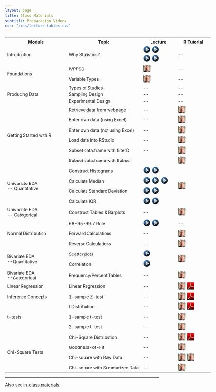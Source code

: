 ```yaml
---
layout: page
title: Class Materials
subtitle: Preparation Videos
css: "/css/lecture-tables.css"
---
```


<table class="tg" style="width:750px;">
  <tr>
    <th class="tg-hdrrow" style="width:30%;">Module</th>
    <th class="tg-hdrrow" style="width:36%;">Topic</th>
    <th class="tg-hdrrow" style="width:17%;">Lecture</th>
    <th class="tg-hdrrow" style="width:17%;">R Tutorial</th>
  </tr>
  
  <tr>
    <td class="tg-leftcol">Introduction</td>
    <td class="tg-leftcol2">Why Statistics?</td>
    <td class="tg-cell"><a href="https://www.youtube.com/v/yxXsPc0bphQ?version=3&autoplay=1" target="_blank"><img src="../../img/videolink.png" alt="YouTube"></a> <a href="https://www.youtube.com/v/5YsiVJFSwGo?version=3&start=35&autoplay=1" target="_blank"><img src="../../img/videolink.png" alt="YouTube"></a> <br> <a href="https://www.youtube.com/v/yl_yuxHFIXc?version=3&start=18&end=333&autoplay=1" target="_blank"><img src="../../img/videolink.png" alt="YouTube"></a> <a href="https://www.youtube.com/v/wV0Ks7aS7YI?version=3&autoplay=1" target="_blank"><img src="../../img/videolink.png" alt="YouTube"></a> </td>
    <td class="tg-cell"> -- </td>
  </tr>
  
  <tr>
    <td class="tg-leftcol" rowspan="2">Foundations</td>
    <td class="tg-leftcol2">IVPPSS</td>
    <td class="tg-cell"><a href="https://vimeo.com/user45324800/ncstats-ivppss" target="_blank"><img src="../../img/dhovid.png" alt="Ogle Lecture"></a></td>
    <td class="tg-cell"> -- </td>
  </tr><tr>
    <td class="tg-leftcol2">Variable Types</td>
    <td class="tg-cell"><a href="https://vimeo.com/user45324800/ncstats-vartypes" target="_blank"><img src="../../img/dhovid.png" alt="Ogle Lecture"></a></td>
    <td class="tg-cell"> -- </td>
  </tr>
  
  <tr>
    <td class="tg-leftcol" rowspan="3">Producing Data</td>
    <td class="tg-leftcol2">Types of Studies</td>
    <td class="tg-cell"> -- </td>
    <td class="tg-cell"> -- </td>
  </tr><tr>
    <td class="tg-leftcol2">Sampling Design</td>
    <td class="tg-cell"> -- </td>
    <td class="tg-cell"> -- </td>
  </tr><tr>
    <td class="tg-leftcol2">Experimental Design</td>
    <td class="tg-cell"> -- </td>
    <td class="tg-cell"> -- </td>
  </tr>
  
  <tr>
    <td class="tg-leftcol" rowspan="6">Getting Started with R</td>
    <td class="tg-leftcol2">Retrieve data from webpage</td>
    <td class="tg-cell"> -- </td>
    <td class="tg-cell"><a href="https://vimeo.com/user45324800/ncstats-preparedatawebpage" target="_blank"><img src="../../img/dhovid.png" alt="R Tutorial"></a></td>
  </tr><tr>
    <td class="tg-leftcol2">Enter own data (using Excel)</td>
    <td class="tg-cell"> -- </td>
    <td class="tg-cell"><a href="https://vimeo.com/user45324800/ncstats-preparedataexcel" target="_blank"><img src="../../img/dhovid.png" alt="R Tutorial"></a></td>
  </tr><tr>
    <td class="tg-leftcol2">Enter own data (not using Excel)</td>
    <td class="tg-cell"> -- </td>
    <td class="tg-cell"><a href="https://vimeo.com/user45324800/ncstats-preparedatatextfile" target="_blank"><img src="../../img/dhovid.png" alt="R Tutorial"></a></td>
  </tr><tr>
    <td class="tg-leftcol2">Load data into RStudio</td>
    <td class="tg-cell"> -- </td>
    <td class="tg-cell"><a href="https://vimeo.com/user45324800/ncstats-loadcsvrstudio" target="_blank"><img src="../../img/dhovid.png" alt="R Tutorial"></a></td>
  </tr><tr>
    <td class="tg-leftcol2">Subset data.frame with filterD</td>
    <td class="tg-cell"> -- </td>
    <td class="tg-cell"><a href="https://vimeo.com/user45324800/filterd" target="_blank"><img src="../../img/dhovid.png" alt="R Tutorial"></a></td>
  </tr><tr>
    <td class="tg-leftcol2">Subset data.frame with Subset</td>
    <td class="tg-cell"> -- </td>
    <td class="tg-cell"><a href="http://www.screenr.com/z27N"><img src="../../img/dhovid.png" alt="R Tutorial"></a></td>
  </tr>
  
  <tr>
    <td class="tg-leftcol" rowspan="4">Univariate EDA<br>-- Quantitative</td>
    <td class="tg-leftcol2">Construct Histograms</td>
    <td class="tg-cell"><a href="https://www.youtube.com/v/sC7gjg9g3JU?version=3&autoplay=1" target="_blank"><img src="../../img/videolink.png" alt="YouTube"></a> <a href="https://www.youtube.com/v/H9ITfdaX2ZQ?version=3&autoplay=1" target="_blank"><img src="../../img/videolink.png" alt="YouTube"></a></td>
    <td class="tg-cell" rowspan="4"><a href="https://vimeo.com/user45324800/ncstats-uedaq" target="_blank"><img src="../../img/dhovid.png" alt="R Tutorial"></a></td>
  </tr><tr>
    <td class="tg-leftcol2">Calculate Median</td>
    <td class="tg-cell"><a href="https://www.youtube.com/v/0SYsi38XucI?version=3&autoplay=1" target="_blank"><img src="../../img/videolink.png" alt="YouTube"></a> <a href="https://www.youtube.com/v/hTYTaOaQUcw?version=3&autoplay=1" target="_blank"><img src="../../img/videolink.png" alt="YouTube"></a> <a href="https://www.youtube.com/v/9a8M_KfclBE?version=3&autoplay=1" target="_blank"><img src="../../img/videolink.png" alt="YouTube"></a></td>
  </tr><tr>
    <td class="tg-leftcol2">Calculate Standard Deviation</td>
    <td class="tg-cell"><a href="https://www.youtube.com/v/qqOyy_NjflU?version=3&autoplay=1" target="_blank"><img src="../../img/videolink.png" alt="YouTube"></a> <a href="https://www.youtube.com/v/atS4wX8I9H0?version=3&autoplay=1" target="_blank"><img src="../../img/videolink.png" alt="YouTube"></a></td>
  </tr><tr>
    <td class="tg-leftcol2">Calculate IQR</td>
    <td class="tg-cell"><a href="https://www.youtube.com/v/R6VDj7pEG30?version=3&autoplay=1" target="_blank"><img src="../../img/videolink.png" alt="YouTube"></a> <a href="https://www.youtube.com/v/F3WcEAW-M80?version=3&start=366&autoplay=1" target="_blank"><img src="../../img/videolink.png" alt="YouTube"></a></td>
  </tr>
  <tr>
    <td class="tg-leftcol">Univariate EDA<br>-- Categorical</td>
    <td class="tg-leftcol2">Construct Tables & Barplots</td>
    <td class="tg-cell">--</td>
    <td class="tg-cell"><a href="https://vimeo.com/user45324800/ncstats-uedac" target="_blank"><img src="../../img/dhovid.png" alt="R Tutorial"></a></td>
  </tr>


  <tr>
    <td class="tg-leftcol" rowspan="3">Normal Distribution</td>
    <td class="tg-leftcol2">68-95-99.7 Rule</td>
    <td class="tg-cell"><a href="https://www.youtube.com/v/cgxPcdPbujI?version=3&autoplay=1" target="_blank"><img src="../../img/videolink.png" alt="YouTube"></a> <a href="https://www.youtube.com/v/PJPXFOK8F8E?version=3&autoplay=1" target="_blank"><img src="../../img/videolink.png" alt="YouTube"></a></td>
    <td class="tg-cell"> -- </td>
  </tr><tr>
    <td class="tg-leftcol2">Forward Calculations</td>
    <td class="tg-cell"> -- </td>
    <td class="tg-cell"><a href="https://vimeo.com/user45324800/normdist-forward" target="_blank"><img src="../../img/dhovid.png" alt="R Tutorial"></a></td>
  </tr><tr>
    <td class="tg-leftcol2">Reverse Calculations</td>
    <td class="tg-cell"> -- </td>
    <td class="tg-cell"><a href="https://vimeo.com/user45324800/normdist-reverse" target="_blank"><img src="../../img/dhovid.png" alt="R Tutorial"></a></td>
  </tr>

  <tr>
    <td class="tg-leftcol" rowspan="2">Bivariate EDA<br>--Quantitative</td>
    <td class="tg-leftcol2">Scatterplots</td>
    <td class="tg-cell"><a href="https://www.youtube.com/v/yXmz922K9Ks?version=3&autoplay=1" target="_blank"><img src="../../img/videolink.png" alt="YouTube"></a></td>
    <td class="tg-cell" rowspan="2"><a href="https://vimeo.com/user45324800/biveda-quant" target="_blank"><img src="../../img/dhovid.png" alt="R Tutorial"></a></td>
  </tr><tr>
    <td class="tg-leftcol2">Correlation</td>
    <td class="tg-cell"><a href="https://www.youtube.com/v/PtYVrF_WT3A?version=3&start=32&autoplay=1" target="_blank"><img src="../../img/videolink.png" alt="YouTube"></a></td>
  </tr>
  
  <tr>
    <td class="tg-leftcol">Bivariate EDA<br>--Categorical</td>
    <td class="tg-leftcol2">Frequency/Percent Tables</td>
    <td class="tg-cell"> -- </td>
    <td class="tg-cell"><a href="https://vimeo.com/user45324800/biveda-cat" target="_blank"><img src="../../img/dhovid.png" alt="R Tutorial"></a></td>
  </tr>

  <tr>
    <td class="tg-leftcol">Linear Regression</td>
    <td class="tg-leftcol2">Linear Regression</td>
    <td class="tg-cell"> -- </td>
    <td class="tg-cell"><a href="https://vimeo.com/user45324800/regression1" target="_blank"><img src="../../img/dhovid.png" alt="R Tutorial"></a> <a href="HOs/SimpleLinearRegression.pdf"><img src="../../img/pdf.png" alt="PDF"></a></td>
  </tr>

  <tr>
    <td class="tg-leftcol">Inference Concepts</td>
    <td class="tg-leftcol2">1-sample Z-test</td>
    <td class="tg-cell"> -- </td>
    <td class="tg-cell"><a href="https://vimeo.com/user45324800/ztest" target="_blank"><img src="../../img/dhovid.png" alt="R Tutorial"></a> <a href="HOs/InferenceConcepts.pdf"><img src="../../img/pdf.png" alt="PDF"></a></td>
  </tr>

  <tr>
    <td class="tg-leftcol" rowspan="3">t-tests</td>
    <td class="tg-leftcol2">t Distribution</td>
    <td class="tg-cell"> -- </td>
    <td class="tg-cell"><a href="https://vimeo.com/user45324800/tdistribution" target="_blank"><img src="../../img/dhovid.png" alt="R Tutorial"></a> <a href="HOs/tTests.pdf"><img src="../../img/pdf.png" alt="PDF"></a></td>
  </tr><tr>
    <td class="tg-leftcol2">1-sample t-test</td>
    <td class="tg-cell"> -- </td>
    <td class="tg-cell"><a href="https://vimeo.com/user45324800/1samplettest" target="_blank"><img src="../../img/dhovid.png" alt="R Tutorial"></a></td>
  </tr><tr>
    <td class="tg-leftcol2">2-sample t-test</td>
    <td class="tg-cell"> -- </td>
    <td class="tg-cell"><a href="https://vimeo.com/user45324800/2samplettest" target="_blank"><img src="../../img/dhovid.png" alt="R Tutorial"></a></td>
  </tr>  
  <tr>
    <td class="tg-leftcol" rowspan="4">Chi-Square Tests</td>
    <td class="tg-leftcol2">Chi-Square Distribution</td>
    <td class="tg-cell"> -- </td>
    <td class="tg-cell"><a href="https://vimeo.com/user45324800/chisqdistribution" target="_blank"><img src="../../img/dhovid.png" alt="R Tutorial"></a> <a href="HOs/ChiSquareTests.pdf"><img src="../../img/pdf.png" alt="PDF"></a></td>
  </tr><tr>
    <td class="tg-leftcol2">Goodness-of-Fit</td>
    <td class="tg-cell"> -- </td>
    <td class="tg-cell"><a href="http://www.screenr.com/JXPH"><img src="../../img/dhovid.png" alt="R Tutorial"></a></td>
  </tr><tr>
    <td class="tg-leftcol2">Chi-square with Raw Data</td>
    <td class="tg-cell"> -- </td>
    <td class="tg-cell"><a href="http://www.screenr.com/pOPH"><img src="../../img/dhovid.png" alt="R Tutorial"></a> <a href="http://www.screenr.com/6OPH"><img src="../../img/dhovid.png" alt="R Tutorial"></a></td>
  </tr><tr>
    <td class="tg-leftcol2">Chi-square with Summarized Data</td>
    <td class="tg-cell"> -- </td>
    <td class="tg-cell"><a href="http://www.screenr.com/Q0PH"><img src="../../img/dhovid.png" alt="R Tutorial"></a></td>
  </tr>

</table>

----

Also see [in-class materials](lecture-in-class.html).

